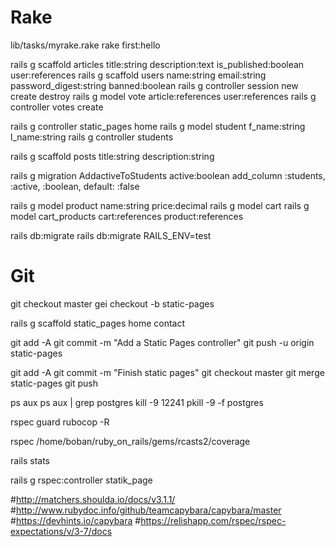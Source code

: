 # Rake
lib/tasks/myrake.rake
rake first:hello

rails g scaffold articles title:string description:text is_published:boolean user:references
rails g scaffold users name:string email:string password_digest:string banned:boolean
rails g controller session new create destroy
rails g model vote article:references user:references
rails g controller votes create

rails g controller static_pages home
rails g model student f_name:string l_name:string
rails g controller students

rails g scaffold posts title:string description:string

rails g migration AddactiveToStudents active:boolean
add_column :students, :active, :boolean, default: :false

rails g model product name:string price:decimal
rails g model cart 
rails g model cart_products cart:references product:references

rails db:migrate
rails db:migrate RAILS_ENV=test

# Git
git checkout master
gei checkout -b static-pages

rails g scaffold static_pages home contact

git add -A
git commit -m "Add a Static Pages controller"
git push -u origin static-pages

git add -A
git commit -m "Finish static pages"
git checkout master
git merge static-pages
git push

ps aux
ps aux | grep postgres
kill -9 12241
pkill -9 -f postgres

rspec
guard
rubocop -R

rspec
/home/boban/ruby_on_rails/gems/rcasts2/coverage

rails stats

rails g rspec:controller statik_page


#http://matchers.shoulda.io/docs/v3.1.1/
#http://www.rubydoc.info/github/teamcapybara/capybara/master
#https://devhints.io/capybara
#https://relishapp.com/rspec/rspec-expectations/v/3-7/docs
